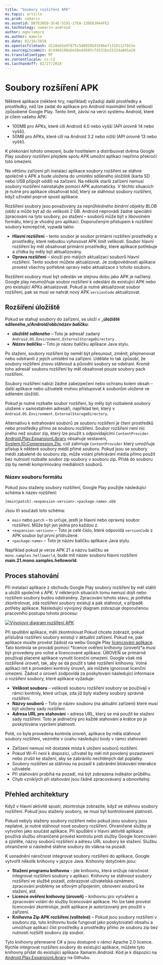 ```yaml
---
title: "Soubory rozšíření APK"
ms.topic: article
ms.prod: xamarin
ms.assetid: DB7E38E8-3C4E-5191-27EA-22DE63044FE2
ms.technology: xamarin-android
author: mgmclemore
ms.author: mamcle
ms.date: 02/16/2018
ms.openlocfilehash: d118eb5e9f875c5480105d1596ef1318112fb53e
ms.sourcegitcommit: 6cd40d190abe38edd50fc74331be15324a845a28
ms.translationtype: MT
ms.contentlocale: cs-CZ
ms.lasthandoff: 02/27/2018
---
```

# <a name="apk-expansion-files"></a>Soubory rozšíření APK

Některé aplikace (některé hry, například) vyžadují další prostředky a prostředky, než lze zadat do aplikace pro Android maximální limit velikosti způsobené Google Play. Tento limit, závisí na verzi systému Android, které je cílem vašeho APK:

-  100MB pro APKs, které cílí Android 4.0 nebo vyšší (API úrovně 14 nebo vyšší).
-  50MB pro APKs, které cílí na Android 3.2 nebo nižší (API úrovně 13 nebo vyšší).

K překonání tohoto omezení, bude hostitelem a distribuovat dvěma Google Play *soubory rozšíření* přejdete spolu APK umožní aplikaci nepřímo překročí toto omezení. 

Na většinu zařízení při instalaci aplikace soubory rozšíření se stáhne společně s APK a bude uložena do umístění sdíleného úložiště (karta SD nebo USB připojit oddíl) na zařízení. Na několik starší zařízení nemusí soubory rozšíření nainstalujte pomocí APK automaticky. V těchto situacích je nutné pro aplikace obsahovat kód, který se stáhnout soubory rozšíření, když uživatel poprvé spustí aplikace.

Rozšíření soubory jsou považovány za *neprůhledného binární objekty BLOB (obb)* a může být až do velikosti 2 GB. Android neprovádí žádné speciální zpracování na tyto soubory, po stažení &ndash; souborů může být v libovolném formátu, který je vhodný pro aplikaci. Doporučeným přístupem k rozšíření soubory koncepčně, vypadá takto:

-   **Hlavní rozšíření** &ndash; tento soubor je soubor primární rozšíření prostředky a prostředky, které nebudou vyhovovat APK limit velikosti.   Soubor hlavní rozšíření by měl obsahovat primární prostředky, které aplikace potřebuje a zřídka by měly být aktualizovány.
-   **Oprava rozšíření** &ndash; slouží pro malých aktualizací souborů hlavní rozšíření.   Tento soubor můžete aktualizovat. Je zodpovědností aplikace provést všechny potřebné opravy nebo aktualizace z tohoto souboru.


Rozšíření soubory musí být odeslán ve stejnou dobu jako APK je načtený.
Google play neumožňuje soubor rozšíření k odeslání do existující APK nebo pro existující APKs aktualizovat. Pokud je nutné aktualizovat soubor rozšíření, pak se musí se nahrát nový APK `versionCode` aktualizovat.

<a name="Expansion_File_Storage" />

## <a name="expansion-file-storage"></a>Rozšíření úložiště

Pokud se stahují soubory do zařízení, se uloží v  **_úložiště sdíleného_v/Android/obb/_název balíčku_**:

-   **_úložiště sdíleného_**  &ndash; Toto je adresář zadaný `Android.OS.Environment.ExternalStorageDirectory` .
-   **_Název balíčku_**  &ndash; Toto je název balíčku aplikace Java stylu.


Po stažení, soubory rozšíření by neměl být přesunout, změnit, přejmenovat nebo odstranili z jejich umístění na zařízení. Uděláte to tak způsobí, že soubory rozšíření znovu stáhnout a původní soubory se odstraní. Kromě toho adresář souboru rozšíření by měl obsahovat pouze soubory pack rozšíření.

Soubory rozšíření nabízí žádné zabezpečení nebo ochranu kolem obsah &ndash; další aplikace nebo uživatelé mohou přistupovat k souborům uložené ve sdíleném úložišti.

Pokud je nutné rozbalte soubor rozšíření, by měly být rozbalené soubory uložené v samostatném adresáři, například ten, který v `Android.OS.Environment.ExternalStorageDirectory`.

Alternativu k extrahování souborů ze souboru rozšíření je čtení prostředků nebo prostředky přímo ze souboru rozšíření. Soubor rozšíření není nic jiného než soubor zip, který lze použít s odpovídajícími `ContentProvider`. [Android.Play.ExpansionLibrary](https://github.com/mattleibow/Android.Play.ExpansionLibrary) obsahuje sestavení, [System.IO.Compression.Zip](https://github.com/mattleibow/Android.Play.ExpansionLibrary/tree/master/System.IO.Compression.Zip), což zahrnuje `ContentProvider` který umožňuje přístup k některé soubory médií přímé souboru. Pokud jsou se soubory médií zabalené do souboru zip, může volání přehrávání média přímo použít bez nutnosti rozbalte soubor zip soubory v souboru zip. Přidá do souboru zip by neměl komprimovány mediálních souborů. 

<a name="FileName_Format" />

### <a name="filename-format"></a>Název souboru formátu

Pokud jsou staženy soubory rozšíření, Google Play použijte následující schéma k název rozšíření:

    [main|patch].<expansion-version>.<package-name>.obb

Jsou tři součásti toto schéma:

-   `main` nebo `patch` &ndash; to určuje, jestli je hlavní nebo opravný soubor rozšíření. Může být jen jedna pro každou z.
-   `<expansion-version>` &ndash; Toto je celé číslo, které odpovídá `versionCode` z APK soubor byl první přidružené.
-   `<package-name>` &ndash; Toto je název balíčku aplikace Java stylu.


Například pokud je verze APK 21 a názvu balíčku se `mono.samples.helloworld`, bude mít název souboru hlavní rozšíření **main.21.mono.samples.helloworld**.

<a name="Download_Process" />

## <a name="download-process"></a>Proces stahování

Při instalaci aplikace z obchodu Google Play soubory rozšíření by měl stáhli a uložili společně s APK. V některých situacích tomu nemusí dojít nebo rozšíření soubory budou odstraněny. Zpracování tohoto stavu, je potřeba zkontrolovat, zda rozšíření soubory existují a pak stáhnout, v případě potřeby aplikace. Následující vývojový diagram zobrazuje doporučenou pracovního postupu tohoto procesu:

[ ![Vývojový diagram rozšíření APK](apk-expansion-files-images/apkexpansion.png)](apk-expansion-files-images/apkexpansion.png)

Při spuštění aplikace, měli zkontrolovat Pokud chcete zobrazit, pokud příslušná rozšíření soubory existují v aktuální zařízení. Pokud ne, pak aplikace musíte provést žádost na webu Google Play [licencování aplikace](http://developer.android.com/google/play/licensing/index.html). Tato kontrola se provádí pomocí *licence ověření knihovny (úroveň)*a musí být provedeny pro volné a licencované aplikace. ÚROVEŇ se primárně používají placené aplikace vynutit licenční omezení. Google však má rozšířené úroveň, tak, aby se dá použít s také rozšíření knihovny. Volné aplikací mít k provedení kontroly úroveň, ale můžete ignorovat licenční omezení. Žádost o úroveň zodpovídá za poskytování následující informace o rozšíření soubory, které aplikace vyžaduje: 

-   **Velikost souboru** &ndash; velikosti souboru rozšíření soubory se používají v rámci kontroly, které určuje, zda již byly staženy soubory správné rozšíření.  
-   **Názvy souborů** &ndash; Toto je název souboru (na aktuální zařízení) které musí být uloženy sady rozšíření.  
-   **Adresa URL pro stahování** &ndash; adresa URL, který se má použít ke stažení sady rozšíření.   Toto je jedinečný pro každé stahování a krátce po je poskytována vypršení platnosti.


Poté, co byla provedena kontrola úroveň, aplikace by měla stáhnout soubory rozšíření, vezměte v úvahu následující body v rámci stahování:

-  Zařízení nemusí mít dostatek místa k uložení souborů rozšíření.
-  Pokud Wi-Fi není k dispozici, uživatel by měl mít povolený pozastavení nebo zrušit ke stažení, aby se zabránilo nechtěných dat poplatky.
-  Soubory rozšíření se stáhnou na pozadí k zabránění blokování interakce uživatele.
-  Při stahování probíhá na pozadí, má být zobrazena indikátor průběhu.
-  Chyb vzniklých při stahování jsou řádně zpracovávaný a obnovitelný.


<a name="Architectural_Overview" />

## <a name="architectural-overview"></a>Přehled architektury

Když v hlavní aktivitě spustí, zkontroluje zobrazíte, když se stáhnou soubory rozšíření. Pokud jsou staženy soubory, se musí být kontrolované platnosti.

Pokud nebyly staženy soubory rozšíření nebo pokud jsou soubory jsou neplatné, je nutné stáhnout nové soubory rozšíření. Ohraničené služby je vytvořen jako součást aplikace. Při spuštění v hlavní aktivitě aplikace používá službu ohraničené provést kontrolu proti služby Google licencování a zjistěte, názvy souborů rozšíření a adresu URL soubory ke stažení. Službu ohraničené si následně stáhne soubory do vlákna na pozadí.

K usnadnění náročnost integrovat soubory rozšíření do aplikace, Google vytvořit několik knihovny v jazyce Java. Knihovny dotyčném jsou:

-   **Stažení programu knihovna** &ndash; jde knihovnu, která snižuje náročnost integrovat rozšíření soubory v aplikaci.   Knihovny se stáhnout soubory rozšíření ve službě pozadí, zobrazovat uživatelská oznámení, zpracování problémy se síťovým připojením, obnovení souborů ke stažení, atd.
-   **Licence ověření knihovny (úroveň)** &ndash; knihovnu pro vytváření a zpracování volání do služby licencování aplikace.   Ho lze také provést licencování zkontroluje, jestli aplikace je autorizovaný pro použití v zařízení.
-   **Knihovna Zip APK rozšíření (volitelné)** &ndash; Pokud jsou soubory rozšíření v souboru zip, tuto knihovnu bude fungovat jako poskytovateli obsahu a umožňuje aplikaci číst prostředky a prostředky přímo ze souboru zip bez nutnosti rozšířit souboru zip soubor.  


Tyto knihovny přenesené C# a jsou dostupné v rámci Apache 2.0 licence. Rychle integrovat rozšíření soubory do existující aplikace, můžete tyto knihovny přidat do existující aplikace Xamarin.Android. Kód je k dispozici na [Android.Play.ExpansionLibrary](https://github.com/mattleibow/Android.Play.ExpansionLibrary) na Githubu.
